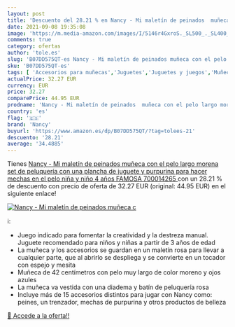 ```yaml
---
layout: post
title: 'Descuento del 28.21 % en Nancy - Mi maletín de peinados  muñeca c'
date: 2021-09-08 19:35:08
image: 'https://m.media-amazon.com/images/I/5146r4GxroS._SL500_._SL400_.jpg'
comments: true
category: ofertas
author: 'tole.es'
slug: 'B07DD575QT-es Nancy - Mi maletín de peinados muñeca con el pelo largo...'
sku: 'B07DD575QT-es'
tags: [ 'Accesorios para muñecas','Juguetes','Juguetes y juegos','Muñecas y accesorios','famosa','nancy', ]
actualPrice: 32.27 EUR
currency: EUR
price: 32.27
comparePrice: 44.95 EUR
prodname: 'Nancy - Mi maletín de peinados  muñeca con el pelo largo morena  set de peluquería con una plancha de juguete y purpurina para hacer mechas en el pelo  niña y niño 4 años  FAMOSA  700014265 '
country: 'es'
flag: '🇪🇸'
brand: 'Nancy'
buyurl: 'https://www.amazon.es/dp/B07DD575QT/?tag=tolees-21'
descuento: '28.21'
average: '34.4885'
---
```


Tienes [Nancy - Mi maletín de peinados  muñeca con el pelo largo morena  set de peluquería con una plancha de juguete y purpurina para hacer mechas en el pelo  niña y niño 4 años  FAMOSA  700014265 ](https://www.amazon.es/dp/B07DD575QT/?tag=tolees-21) con un 28.21 % de descuento con precio de oferta de 32.27 EUR (original: 44.95 EUR) en el siguiente enlace!

[![Nancy - Mi maletín de peinados  muñeca c](https://m.media-amazon.com/images/I/5146r4GxroS._SL500_._SL400_.jpg)](https://www.amazon.es/dp/B07DD575QT/?tag=tolees-21)

ℹ️:

- Juego indicado para fomentar la creatividad y la destreza manual. Juguete recomendado para niños y niñas a partir de 3 años de edad
- La muñeca y los accesorios se guardan en un maletín rosa para llevar a cualquier parte, que al abrirlo se despliega y se convierte en un tocador con espejo y mesita
- Muñeca de 42 centímetros con pelo muy largo de color moreno y ojos azules
- La muñeca va vestida con una diadema y batín de peluquería rosa
- Incluye más de 15 accesorios distintos para jugar con Nancy como: peines, un trenzador, mechas de purpurina y otros productos de belleza

[🛒 Accede a la oferta!!](https://www.amazon.es/dp/B07DD575QT/?tag=tolees-21)
